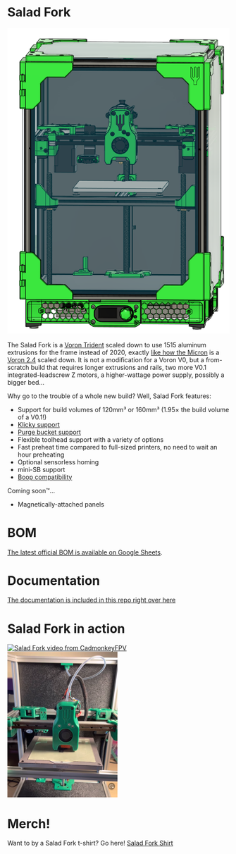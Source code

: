 # Salad Fork

![](images/salad-fork-hero.png)

The Salad Fork is a [Voron Trident][tridentURL] scaled down to use 1515 aluminum extrusions for the frame instead of 2020, exactly [like how the Micron][micronURL] is a [Voron 2.4][v2URL] scaled down. It is not a modification for a Voron V0, but a from-scratch build that requires longer extrusions and rails, two more V0.1 integrated-leadscrew Z motors, a higher-wattage power supply, possibly a bigger bed…

Why go to the trouble of a whole new build? Well, Salad Fork features:

- Support for build volumes of 120mm³ or 160mm³ (1.95× the build volume of a V0.1!)
- [Klicky support][klickyURL]
- [Purge bucket support][purgeBucketURL]
- Flexible toolhead support with a variety of options
- Fast preheat time compared to full-sized printers, no need to wait an hour preheating
- Optional sensorless homing
- mini-SB support
- [Boop compatibility][boopURL]

Coming soon™…

- Magnetically-attached panels

[tridentURL]: https://vorondesign.com/voron_trident
[micronURL]: https://github.com/hartk1213/micron
[v2URL]: https://vorondesign.com/voron2.4
[klickyURL]: https://github.com/jlas1/Klicky-Probe
[purgeBucketURL]: https://github.com/CadmonkeyFPV/Salad_Fork/tree/master/MODS/Dishwasher
[sexboltURL]: https://github.com/hartk1213/MISC/tree/main/Voron%20Mods/Voron%202/2.4/Voron2.4_SexBolt_ZEndstop
[boopURL]: https://github.com/PrintersForAnts/Boop

# BOM

[The latest official BOM is available on Google Sheets](https://docs.google.com/spreadsheets/d/1n6JTSzffAK_P--eWcxSz3VW9IkL-mgCT2KQqZSYsVyk/edit?usp=sharing).

# Documentation

[The documentation is included in this repo right over here](docs/README.md)
# Salad Fork in action

[![Salad Fork video from CadmonkeyFPV](https://img.youtube.com/vi/ibptF2t73A4/0.jpg)](https://youtu.be/ibptF2t73A4)
[![Salad Fork video from Yeri](images/salad-fork-yeri-serial-thumbnail.png)](https://www.youtube.com/watch?v=kDXkF1GaVEc)

# Merch!

Want to by a Salad Fork t-shirt? Go here! [Salad Fork Shirt](https://www.zazzle.com/salad_fork_shirt-235952482666288179)